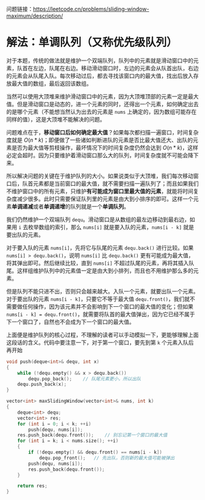 问题链接：https://leetcode.cn/problems/sliding-window-maximum/description/

# 解法：单调队列（又称优先级队列）

对于本题，传统的做法就是维护一个双端队列，队列中的元素就是滑动窗口中的元素，队首在左边，队尾在右边。移动滑动窗口时，左边的元素会从队首出队，右边的元素会从队尾入队。每次移动过后，都去寻找该窗口内的最大值，找出后放入存放最大值的数组，最后返回该数组。

当然可以使用大顶堆来维护滑动窗口中的元素，因为大顶堆顶部的元素一定是最大值。但是滑动窗口是动态的，进一个元素的同时，还得出一个元素，如何确定出去的是哪个元素（不能想当然认为出去的元素是 `nums` 上确定的，因为数组可能存在同样的值），这是大顶堆不能解决的问题。

问题难点在于，**移动窗口后如何确定最大值**？如果每次都扫描一遍窗口，时间复杂度就是 $O(n * k)$；即便做了一些诸如判断进队的元素是否比最大值还大、出队的元素是否为最大值等剪枝操作，最坏情况下的时间复杂度仍然会达到 $O(n * k)$，这样必定会超时。因为只要维护着滑动窗口那么大的队列，时间复杂度就不可能会降下来。

所以解决问题的关键在于维护队列的大小。如果说类似于大顶堆，我们每次移动窗口后，队首元素都是当前窗口的最大值，就不需要扫描一遍队列了；而且如果我们不维护窗口中的所有元素，只维护**有可能成为窗口里最大值的元素**，就能将时间复杂度减少很多。此时只需要保证队列里的元素是由大到小排序的即可。这样一个元素**单调递减**或者**单调递增**的队列就是一个**单调队列**。

我们仍然维护一个双端队列 `dequ`。滑动窗口是从数组的最左边移动到最右边，如果用 `i` 去枚举数组的索引，那么 `nums[i]` 就是要入队的元素，`nums[i - k]` 就是要出队的元素。

对于要入队的元素 `nums[i]`，先将它与队尾的元素 `dequ.back()` 进行比较。如果 `nums[i] > dequ.back()`，说明 `nums[i]` 比 `dequ.back()` 更有可能成为最大值，将其弹出即可。然后继续比较，直到 `nums[i]` 不超过队尾的元素，再将其插入队尾。这样组维护队列中的元素值一定是由大到小排列，而且也不用维护那么多的元素。

但是队列不能只进不出，否则只会越来越大。入队一个元素，就要出队一个元素。对于要出队的元素 `nums[i - k]`，只要它不等于最大值 `dequ.front()`，我们就不需要做任何操作，因为该元素并不会影响到下一个窗口的最大值的变化；但如果 `nums[i - k] = dequ.front()`，就需要将队首的最大值弹出，因为它已经不属于下一个窗口了，自然也不会成为下一个窗口的最大值。

上面便是维护队列的核心过程，不理解的读者可以手动模拟一下，更能够理解上面这段话的含义。代码中要注意一下，对于第一个窗口，要先到第 `k` 个元素入队后再开始

```cpp
void push(deque<int>& dequ, int x)
{
    while (!dequ.empty() && x > dequ.back())
        dequ.pop_back();    // 队尾元素更小，所以出队
    dequ.push_back(x);
}

vector<int> maxSlidingWindow(vector<int>& nums, int k)
{
    deque<int> dequ;
    vector<int> res;
    for (int i = 0; i < k; ++i)
        push(dequ, nums[i]);
    res.push_back(dequ.front());    // 别忘记第一个窗口的最大值
    for (int i = k; i < nums.size(); ++i)
    {
        if (!dequ.empty() && dequ.front() == nums[i - k])
            dequ.pop_front();   // 先出队，否则新的最大值可能被弹出
        push(dequ, nums[i]);
        res.push_back(dequ.front());
    }

    return res;
}
```
